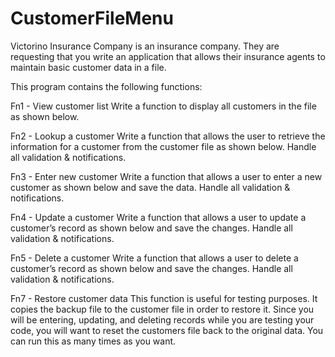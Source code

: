 # CustomerFileMenu
Victorino Insurance Company is an insurance company. They are requesting that you write an application that allows their insurance agents to maintain basic customer data in a file.

This program contains the following functions:

Fn1 - View customer list
Write a function to display all customers in the file as shown below.

Fn2 - Lookup a customer
Write a function that allows the user to retrieve the information for a customer from the
customer file as shown below. Handle all validation & notifications.

Fn3 - Enter new customer
Write a function that allows a user to enter a new customer as shown below and save the data.
Handle all validation & notifications.

Fn4 - Update a customer
Write a function that allows a user to update a customer’s record as shown below and save the
changes. Handle all validation & notifications.

Fn5 - Delete a customer
Write a function that allows a user to delete a customer’s record as shown below and save the
changes. Handle all validation & notifications.

Fn7 - Restore customer data
This function is useful for testing purposes. It copies the backup file to the customer file in order
to restore it. Since you will be entering, updating, and deleting records while you are testing
your code, you will want to reset the customers file back to the original data. You can run this as
many times as you want.
